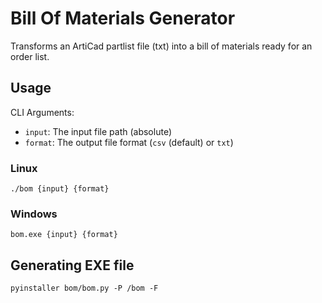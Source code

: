 # Bill Of Materials Generator

Transforms an ArtiCad partlist file (txt) into a bill of materials ready for an order list.

## Usage

CLI Arguments:
- `input`: The input file path (absolute)
- `format`: The output file format (`csv` (default) or `txt`)

### Linux

`./bom {input} {format}`

### Windows

`bom.exe {input} {format}`

## Generating EXE file

`pyinstaller bom/bom.py -P /bom -F`
